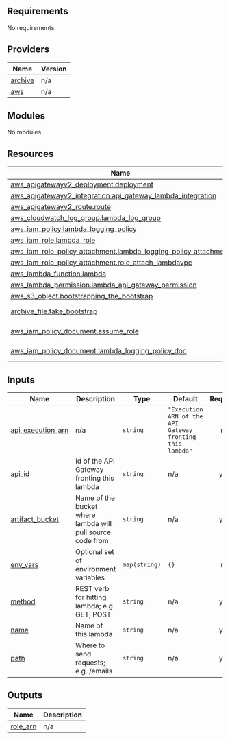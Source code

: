 <!-- BEGIN_TF_DOCS -->
## Requirements

No requirements.

## Providers

| Name | Version |
|------|---------|
| <a name="provider_archive"></a> [archive](#provider\_archive) | n/a |
| <a name="provider_aws"></a> [aws](#provider\_aws) | n/a |

## Modules

No modules.

## Resources

| Name | Type |
|------|------|
| [aws_apigatewayv2_deployment.deployment](https://registry.terraform.io/providers/hashicorp/aws/latest/docs/resources/apigatewayv2_deployment) | resource |
| [aws_apigatewayv2_integration.api_gateway_lambda_integration](https://registry.terraform.io/providers/hashicorp/aws/latest/docs/resources/apigatewayv2_integration) | resource |
| [aws_apigatewayv2_route.route](https://registry.terraform.io/providers/hashicorp/aws/latest/docs/resources/apigatewayv2_route) | resource |
| [aws_cloudwatch_log_group.lambda_log_group](https://registry.terraform.io/providers/hashicorp/aws/latest/docs/resources/cloudwatch_log_group) | resource |
| [aws_iam_policy.lambda_logging_policy](https://registry.terraform.io/providers/hashicorp/aws/latest/docs/resources/iam_policy) | resource |
| [aws_iam_role.lambda_role](https://registry.terraform.io/providers/hashicorp/aws/latest/docs/resources/iam_role) | resource |
| [aws_iam_role_policy_attachment.lambda_logging_policy_attachment](https://registry.terraform.io/providers/hashicorp/aws/latest/docs/resources/iam_role_policy_attachment) | resource |
| [aws_iam_role_policy_attachment.role_attach_lambdavpc](https://registry.terraform.io/providers/hashicorp/aws/latest/docs/resources/iam_role_policy_attachment) | resource |
| [aws_lambda_function.lambda](https://registry.terraform.io/providers/hashicorp/aws/latest/docs/resources/lambda_function) | resource |
| [aws_lambda_permission.lambda_api_gateway_permission](https://registry.terraform.io/providers/hashicorp/aws/latest/docs/resources/lambda_permission) | resource |
| [aws_s3_object.bootstrapping_the_bootstrap](https://registry.terraform.io/providers/hashicorp/aws/latest/docs/resources/s3_object) | resource |
| [archive_file.fake_bootstrap](https://registry.terraform.io/providers/hashicorp/archive/latest/docs/data-sources/file) | data source |
| [aws_iam_policy_document.assume_role](https://registry.terraform.io/providers/hashicorp/aws/latest/docs/data-sources/iam_policy_document) | data source |
| [aws_iam_policy_document.lambda_logging_policy_doc](https://registry.terraform.io/providers/hashicorp/aws/latest/docs/data-sources/iam_policy_document) | data source |

## Inputs

| Name | Description | Type | Default | Required |
|------|-------------|------|---------|:--------:|
| <a name="input_api_execution_arn"></a> [api\_execution\_arn](#input\_api\_execution\_arn) | n/a | `string` | `"Execution ARN of the API Gateway fronting this lambda"` | no |
| <a name="input_api_id"></a> [api\_id](#input\_api\_id) | Id of the API Gateway fronting this lambda | `string` | n/a | yes |
| <a name="input_artifact_bucket"></a> [artifact\_bucket](#input\_artifact\_bucket) | Name of the bucket where lambda will pull source code from | `string` | n/a | yes |
| <a name="input_env_vars"></a> [env\_vars](#input\_env\_vars) | Optional set of environment variables | `map(string)` | `{}` | no |
| <a name="input_method"></a> [method](#input\_method) | REST verb for hitting lambda; e.g. GET, POST | `string` | n/a | yes |
| <a name="input_name"></a> [name](#input\_name) | Name of this lambda | `string` | n/a | yes |
| <a name="input_path"></a> [path](#input\_path) | Where to send requests; e.g. /emails | `string` | n/a | yes |

## Outputs

| Name | Description |
|------|-------------|
| <a name="output_role_arn"></a> [role\_arn](#output\_role\_arn) | n/a |
<!-- END_TF_DOCS -->